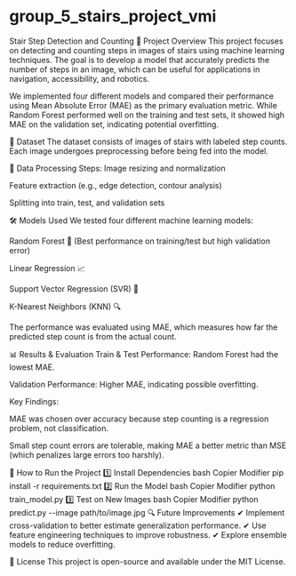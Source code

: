 # group_5_stairs_project_vmi
Stair Step Detection and Counting
📌 Project Overview
This project focuses on detecting and counting steps in images of stairs using machine learning techniques. The goal is to develop a model that accurately predicts the number of steps in an image, which can be useful for applications in navigation, accessibility, and robotics.

We implemented four different models and compared their performance using Mean Absolute Error (MAE) as the primary evaluation metric. While Random Forest performed well on the training and test sets, it showed high MAE on the validation set, indicating potential overfitting.

📂 Dataset
The dataset consists of images of stairs with labeled step counts. Each image undergoes preprocessing before being fed into the model.

🔹 Data Processing Steps:
Image resizing and normalization

Feature extraction (e.g., edge detection, contour analysis)

Splitting into train, test, and validation sets

🛠️ Models Used
We tested four different machine learning models:

Random Forest 🌳 (Best performance on training/test but high validation error)

Linear Regression 📈

Support Vector Regression (SVR) 🤖

K-Nearest Neighbors (KNN) 🔍

The performance was evaluated using MAE, which measures how far the predicted step count is from the actual count.

📊 Results & Evaluation
Train & Test Performance: Random Forest had the lowest MAE.

Validation Performance: Higher MAE, indicating possible overfitting.

Key Findings:

MAE was chosen over accuracy because step counting is a regression problem, not classification.

Small step count errors are tolerable, making MAE a better metric than MSE (which penalizes large errors too harshly).

🔧 How to Run the Project
1️⃣ Install Dependencies
bash
Copier
Modifier
pip install -r requirements.txt
2️⃣ Run the Model
bash
Copier
Modifier
python train_model.py
3️⃣ Test on New Images
bash
Copier
Modifier
python predict.py --image path/to/image.jpg
🔍 Future Improvements
✔ Implement cross-validation to better estimate generalization performance.
✔ Use feature engineering techniques to improve robustness.
✔ Explore ensemble models to reduce overfitting.

📜 License
This project is open-source and available under the MIT License.

